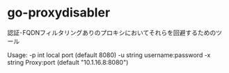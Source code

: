 # go-proxydisabler

認証･FQDNフィルタリングありのプロキシにおいてそれらを回避するためのツール



Usage:
  -p int
        local port (default 8080)
  -u string
        username:password
  -x string
        Proxy:port (default "10.1.16.8:8080")